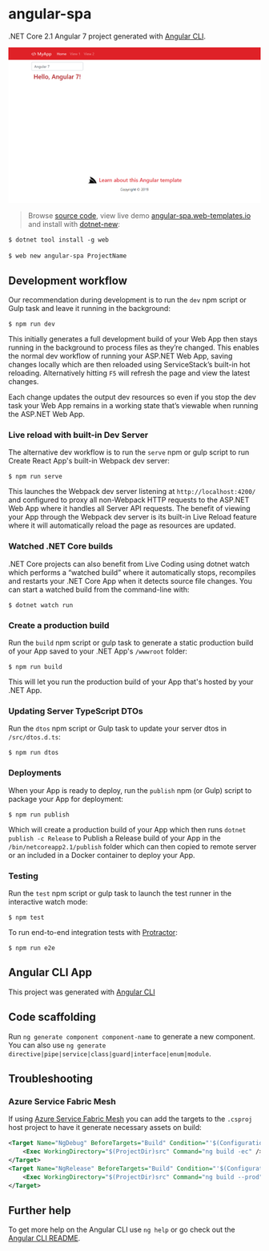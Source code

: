 # angular-spa

.NET Core 2.1 Angular 7 project generated with [Angular CLI](https://github.com/angular/angular-spa).

[![](https://raw.githubusercontent.com/ServiceStack/Assets/master/csharp-templates/angular-spa.png)](http://angular-spa.web-templates.io/)

> Browse [source code](https://github.com/NetCoreTemplates/angular-spa), view live demo [angular-spa.web-templates.io](http://angular-spa.web-templates.io) and install with [dotnet-new](http://docs.servicestack.net/dotnet-new):

    $ dotnet tool install -g web

    $ web new angular-spa ProjectName

## Development workflow

Our recommendation during development is to run the `dev` npm script or Gulp task and leave it running in the background:

    $ npm run dev

This initially generates a full development build of your Web App then stays running in the background to process files as they’re changed. This enables the normal dev workflow of running your ASP.NET Web App, saving changes locally which are then reloaded using ServiceStack’s built-in hot reloading. Alternatively hitting `F5` will refresh the page and view the latest changes.

Each change updates the output dev resources so even if you stop the dev task your Web App remains in a working state that’s viewable when running the ASP.NET Web App.

### Live reload with built-in Dev Server

The alternative dev workflow is to run the `serve` npm or gulp script to run Create React App's built-in Webpack dev server:

    $ npm run serve

This launches the Webpack dev server listening at `http://localhost:4200/` and configured to proxy all non-Webpack HTTP requests to the ASP.NET Web App where it handles all Server API requests. The benefit of viewing your App through the Webpack dev server is its built-in Live Reload feature where it will automatically reload the page as resources are updated. 

### Watched .NET Core builds

.NET Core projects can also benefit from Live Coding using dotnet watch which performs a “watched build” where it automatically stops, recompiles and restarts your .NET Core App when it detects source file changes. You can start a watched build from the command-line with:

    $ dotnet watch run

### Create a production build

Run the `build` npm script or gulp task to generate a static production build of your App saved to your .NET App's `/wwwroot` folder:

    $ npm run build

This will let you run the production build of your App that's hosted by your .NET App.

### Updating Server TypeScript DTOs

Run the `dtos` npm script or Gulp task to update your server dtos in `/src/dtos.d.ts`:

    $ npm run dtos

### Deployments

When your App is ready to deploy, run the `publish` npm (or Gulp) script to package your App for deployment:

    $ npm run publish

Which will create a production build of your App which then runs `dotnet publish -c Release` to Publish a Release build of your App in the `/bin/netcoreapp2.1/publish` folder which can then copied to remote server or an included in a Docker container to deploy your App.

### Testing

Run the `test` npm script or gulp task to launch the test runner in the interactive watch mode:

    $ npm test

To run end-to-end integration tests with [Protractor](http://www.protractortest.org/):

    $ npm run e2e

## Angular CLI App

This project was generated with [Angular CLI](https://cli.angular.io)

## Code scaffolding

Run `ng generate component component-name` to generate a new component. You can also use `ng generate directive|pipe|service|class|guard|interface|enum|module`.

## Troubleshooting

### Azure Service Fabric Mesh

If using [Azure Service Fabric Mesh](https://azure.microsoft.com/en-au/services/service-fabric/) you can add the targets to the `.csproj` host project to
have it generate necessary assets on build:

```xml
<Target Name="NgDebug" BeforeTargets="Build" Condition="'$(Configuration)' == 'Debug'">
    <Exec WorkingDirectory="$(ProjectDir)src" Command="ng build -ec" />
</Target>
<Target Name="NgRelease" BeforeTargets="Build" Condition="'$(Configuration)' == 'Release'">
    <Exec WorkingDirectory="$(ProjectDir)src" Command="ng build --prod" />
</Target>
```

## Further help

To get more help on the Angular CLI use `ng help` or go check out the [Angular CLI README](https://github.com/angular/angular-spa/blob/master/README.md).
